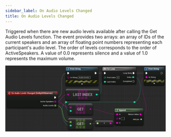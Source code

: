 ```yaml
---
sidebar_label: On Audio Levels Changed
title: On Audio Levels Changed
---
```

Triggered when there are new audio levels available after calling the Get Audio Levels function. The event provides two arrays: an array of IDs of the current speakers and an array of floating point numbers representing each participant's audio level. The order of levels corresponds to the order of ActiveSpeakers. A value of 0.0 represents silence and a value of 1.0 represents the maximum volume.

![Sample](../../../static/img/on_audio_levels_changed.PNG)